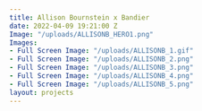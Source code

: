 ```yaml
---
title: Allison Bournstein x Bandier
date: 2022-04-09 19:21:00 Z
Image: "/uploads/ALLISONB_HERO1.png"
Images:
- Full Screen Image: "/uploads/ALLISONB_1.gif"
- Full Screen Image: "/uploads/ALLISONB_2.png"
- Full Screen Image: "/uploads/ALLISONB_3.png"
- Full Screen Image: "/uploads/ALLISONB_4.png"
- Full Screen Image: "/uploads/ALLISONB_5.png"
layout: projects
---
```


